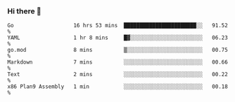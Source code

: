 ### Hi there 👋

<!--
**yeya24/yeya24** is a ✨ _special_ ✨ repository because its `README.md` (this file) appears on your GitHub profile.

Here are some ideas to get you started:

- 🔭 I’m currently working on ...
- 🌱 I’m currently learning ...
- 👯 I’m looking to collaborate on ...
- 🤔 I’m looking for help with ...
- 💬 Ask me about ...
- 📫 How to reach me: ...
- 😄 Pronouns: ...
- ⚡ Fun fact: ...
-->

<!--START_SECTION:waka-->

```text
Go                   16 hrs 53 mins  ███████████████████████░░   91.52 %
YAML                 1 hr 8 mins     █▓░░░░░░░░░░░░░░░░░░░░░░░   06.23 %
go.mod               8 mins          ▒░░░░░░░░░░░░░░░░░░░░░░░░   00.75 %
Markdown             7 mins          ░░░░░░░░░░░░░░░░░░░░░░░░░   00.66 %
Text                 2 mins          ░░░░░░░░░░░░░░░░░░░░░░░░░   00.22 %
x86 Plan9 Assembly   1 min           ░░░░░░░░░░░░░░░░░░░░░░░░░   00.18 %
```

<!--END_SECTION:waka-->
